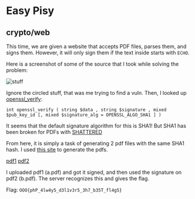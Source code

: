 Easy Pisy
================

crypto/web
------

This time, we are given a website that accepts PDF files, parses them, and signs them. However, it will only sign them if the text inside starts with `ECHO`.

Here is a screenshot of some of the source that I took while solving the problem:

![stuff](https://i.imgur.com/E5Ijunt.png)

Ignore the circled stuff, that was me trying to find a vuln. Then, I looked up [openssl_verify](http://php.net/manual/en/function.openssl-verify.php):

```
int openssl_verify ( string $data , string $signature , mixed $pub_key_id [, mixed $signature_alg = OPENSSL_ALGO_SHA1 ] )
```

It seems that the default signature algorithm for this is SHA1! But SHA1 has been broken for PDFs with [SHATTERED](http://shattered.io/)

From here, it is simply a task of generating 2 pdf files with the same SHA1 hash. I used [this site](http://alf.nu/SHA1) to generate the pdfs.

[pdf1](./a.pdf)
[pdf2](./b.pdf)

I uploaded pdf1 (a.pdf) and got it signed, and then used the signature on pdf2 (b.pdf). The server recognizes this and gives the flag.

Flag: `OOO{phP_4lw4y5_d3l1v3r5_3h7_b35T_fl4g5}`